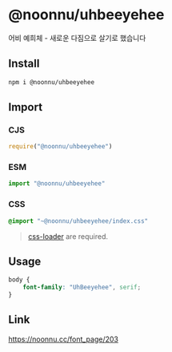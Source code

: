 # @noonnu/uhbeeyehee
어비 예희체 - 새로운 다짐으로 살기로 했습니다

## Install
```sh
npm i @noonnu/uhbeeyehee
```
## Import
### CJS
```js
require("@noonnu/uhbeeyehee")
```
### ESM
```js
import "@noonnu/uhbeeyehee"
```
### CSS 
```css
@import "~@noonnu/uhbeeyehee/index.css"
```
> [css-loader](https://github.com/webpack-contrib/css-loader) are required.

## Usage
```css
body {
    font-family: "UhBeeyehee", serif;
}
```

## Link
https://noonnu.cc/font_page/203